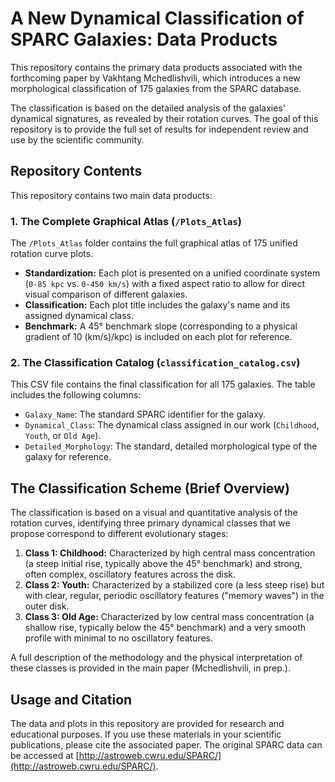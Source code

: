 # A New Dynamical Classification of SPARC Galaxies: Data Products

This repository contains the primary data products associated with the forthcoming paper by Vakhtang Mchedlishvili, which introduces a new morphological classification of 175 galaxies from the SPARC database.

The classification is based on the detailed analysis of the galaxies' dynamical signatures, as revealed by their rotation curves. The goal of this repository is to provide the full set of results for independent review and use by the scientific community.

## Repository Contents

This repository contains two main data products:

### 1. The Complete Graphical Atlas (`/Plots_Atlas`)

The `/Plots_Atlas` folder contains the full graphical atlas of 175 unified rotation curve plots. 

*   **Standardization:** Each plot is presented on a unified coordinate system (`0-85 kpc` vs. `0-450 km/s`) with a fixed aspect ratio to allow for direct visual comparison of different galaxies.
*   **Classification:** Each plot title includes the galaxy's name and its assigned dynamical class.
*   **Benchmark:** A 45° benchmark slope (corresponding to a physical gradient of 10 (km/s)/kpc) is included on each plot for reference.

### 2. The Classification Catalog (`classification_catalog.csv`)

This CSV file contains the final classification for all 175 galaxies. The table includes the following columns:

*   `Galaxy_Name`: The standard SPARC identifier for the galaxy.
*   `Dynamical_Class`: The dynamical class assigned in our work (`Childhood`, `Youth`, or `Old Age`).
*   `Detailed_Morphology`: The standard, detailed morphological type of the galaxy for reference.

## The Classification Scheme (Brief Overview)

The classification is based on a visual and quantitative analysis of the rotation curves, identifying three primary dynamical classes that we propose correspond to different evolutionary stages:

1.  **Class 1: Childhood:** Characterized by high central mass concentration (a steep initial rise, typically above the 45° benchmark) and strong, often complex, oscillatory features across the disk.
2.  **Class 2: Youth:** Characterized by a stabilized core (a less steep rise) but with clear, regular, periodic oscillatory features ("memory waves") in the outer disk.
3.  **Class 3: Old Age:** Characterized by low central mass concentration (a shallow rise, typically below the 45° benchmark) and a very smooth profile with minimal to no oscillatory features.

A full description of the methodology and the physical interpretation of these classes is provided in the main paper (Mchedlishvili, in prep.).

## Usage and Citation

The data and plots in this repository are provided for research and educational purposes. If you use these materials in your scientific publications, please cite the associated paper. The original SPARC data can be accessed at [http://astroweb.cwru.edu/SPARC/](http://astroweb.cwru.edu/SPARC/).
